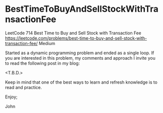 # BestTimeToBuyAndSellStockWithTransactionFee
LeetCode 714 Best Time to Buy and Sell Stock with Transaction Fee 
https://leetcode.com/problems/best-time-to-buy-and-sell-stock-with-transaction-fee/
Medium

Started as a dynamic programming problem and ended as a single loop.
If you are interested in this problem, my comments and approach I
invite you to read the following post in my blog:

<T.B.D.>

Keep in mind that one of the best ways to learn and refresh knowledge
is to read and practice.

Enjoy;

John
